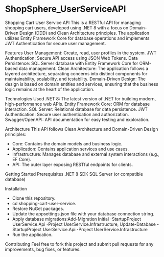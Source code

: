 # ShopSphere_UserServiceAPI

Shopping Cart User Service API
This is a RESTful API for managing shopping cart users, developed using .NET 8 with a focus on Domain-Driven Design (DDD) and Clean Architecture principles. The application utilizes Entity Framework Core for database operations and implements JWT Authentication for secure user management.

Features
User Management: Create, read, user profiles in the system.
JWT Authentication: Secure API access using JSON Web Tokens.
Data Persistence: SQL Server database with Entity Framework Core for ORM-based data management.
Clean Architecture: The application follows a layered architecture, separating concerns into distinct components for maintainability, scalability, and testability.
Domain-Driven Design: The design is based on domain entities and services, ensuring that the business logic remains at the heart of the application.

Technologies Used
.NET 8: The latest version of .NET for building modern, high-performance web APIs.
Entity Framework Core: ORM for database interaction.
SQL Server: Relational database for data persistence.
JWT Authentication: Secure user authentication and authorization.
Swagger/OpenAPI: API documentation for easy testing and exploration.

Architecture
This API follows Clean Architecture and Domain-Driven Design principles:

* Core: Contains the domain models and business logic.
* Application: Contains application services and use cases.
* Infrastructure: Manages database and external system interactions (e.g., EF Core).
* API: The outer layer exposing RESTful endpoints for clients.

Getting Started
Prerequisites
.NET 8 SDK
SQL Server (or compatible database)

Installation
- Clone this repository.
- cd shopping-cart-user-service.
- Restore NuGet packages.
- Update the appsettings.json file with your database connection string.
- Apply database migrations:Add-Migration Initial -StartupProject UserService.Api -Project UserService.Infrastructure, Update-Database -StartupProject UserService.Api -Project UserService.Infrastructure
- Run the application.
  

Contributing
Feel free to fork this project and submit pull requests for any improvements, bug fixes, or features.
